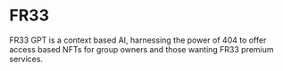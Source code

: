 # FR33
FR33 GPT is a context based AI, harnessing the power of 404 to offer access based NFTs for group owners and those wanting FR33 premium services.

